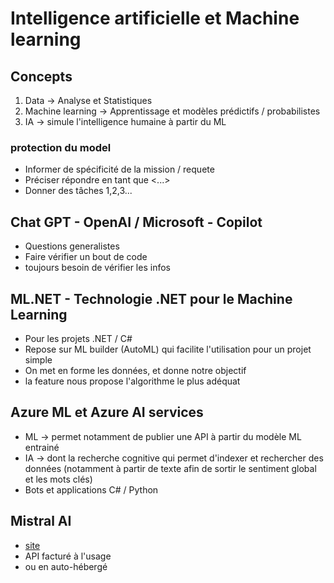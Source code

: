 # Intelligence artificielle et Machine learning

## Concepts

1. Data -> Analyse et Statistiques
2. Machine learning -> Apprentissage et modèles prédictifs / probabilistes
3. IA -> simule l'intelligence humaine à partir du ML

### protection du model

* Informer de spécificité de la mission / requete
* Préciser répondre en tant que <...>
* Donner des tâches 1,2,3...

## Chat GPT - OpenAI / Microsoft - Copilot

* Questions generalistes
* Faire vérifier un bout de code
* toujours besoin de vérifier les infos

## ML.NET - Technologie .NET pour le Machine Learning

* Pour les projets .NET / C#
* Repose sur ML builder (AutoML) qui facilite l'utilisation pour un projet simple
* On met en forme les données, et donne notre objectif
* la feature nous propose l'algorithme le plus adéquat

## Azure ML et Azure AI services

* ML -> permet notamment de publier une API à partir du modèle ML entrainé
* IA -> dont la recherche cognitive qui permet d'indexer et rechercher des données (notamment à partir de texte afin de sortir le sentiment global et les mots clés)
* Bots et applications C# / Python

## Mistral AI

* [site](https://mistral.ai/)
* API facturé à l'usage
* ou en auto-hébergé


